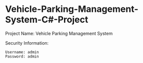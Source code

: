# Vehicle-Parking-Management-System-C#-Project

Project Name: Vehicle Parking Management System

Security Information:

	Username: admin
	Password: admin
	
